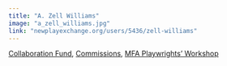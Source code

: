 ```yaml
---
title: "A. Zell Williams"
image: "a_zell_williams.jpg"
link: "newplayexchange.org/users/5436/zell-williams"
---
```


[Collaboration Fund](/affiliated-artists/collaboration-fund), [Commissions](/affiliated-artists/commissions), [MFA Playwrights’ Workshop](/affiliated-artists/mfa-playwrights-workshop)
